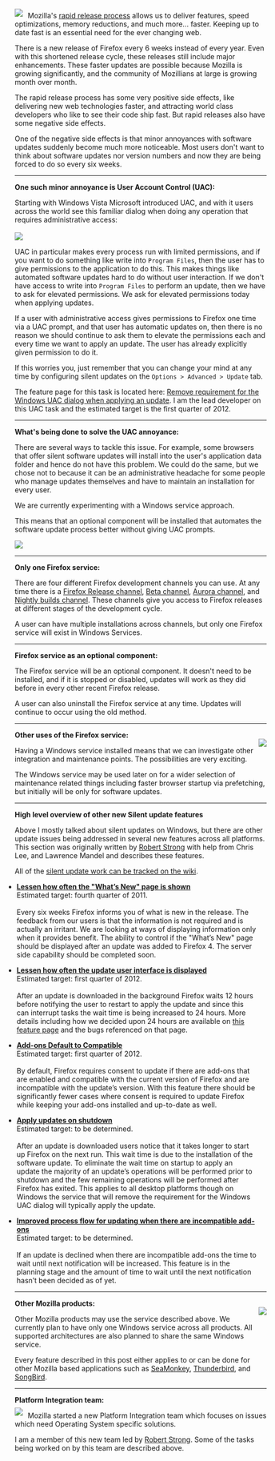 <img src='http://www.brianbondy.com/static/img/blogpost_118/firefox-logo.png' style='position:relative;top:-5px;float:left;padding-right:10px'>Mozilla's [rapid release process][1] allows us to deliver features, speed optimizations, memory reductions, and much more... faster. 
Keeping up to date fast is an essential need for the ever changing web.

There is a new release of Firefox every 6 weeks instead of every year. Even with this shortened release cycle, these releases still include major enhancements.  These faster updates are possible because Mozilla is growing significantly, and the community of Mozillians at large is growing month over month.  

The rapid release process has some very positive side effects, like delivering new web technologies faster, and attracting world class developers who like to see their code ship fast.
But rapid releases also have some negative side effects. 

One of the negative side effects is that minor annoyances with software updates suddenly become much more noticeable. Most users don't want to think about software updates nor version numbers and now they are being forced to do so every six weeks.

---

**One such minor annoyance is User Account Control (UAC):**

Starting with Windows Vista Microsoft introduced UAC, and with it users across the world see this familiar dialog when doing any operation that requires administrative access: <br>  
<img src='http://www.brianbondy.com/static/img/blogpost_125/UAC.png'>

UAC in particular makes every process run with limited permissions, and if you want to do something like write into `Program Files`, then the user has to give permissions to the application to do this.
This makes things like automated software updates hard to do without user interaction.  If we don't have access to write into `Program Files` to perform an update, then we have to ask for elevated permissions.  We ask for elevated permissions today when applying updates.

If a user with administrative access gives permissions to Firefox one time via a UAC prompt, and that user has automatic updates on, then 
there is no reason we should continue to ask them to elevate the permissions each and every time we want to apply an update.  The user has already explicitly given permission to do it.

If this worries you, just remember that you can change your mind at any time by configuring silent updates on the `Options > Advanced > Update` tab. 

The feature page for this task is located here: [Remove requirement for the Windows UAC dialog when applying an update][rs4].  I am the lead developer on this UAC task and the estimated target is the first quarter of 2012.

---

**What's being done to solve the UAC annoyance:**

There are several ways to tackle this issue.  For example, some browsers that offer silent software updates will install into the user's application data folder and hence do not have this problem.  We could do the same, but we chose not to because it can be an administrative headache for some people who manage updates themselves and have to maintain an installation for every user.

We are currently experimenting with a Windows service approach.  

This means that an optional component will be installed that automates the software update process better without giving UAC prompts.

<img src='http://www.brianbondy.com/static/img/blogpost_125/mozilla_service_scrn.png'>

---

**Only one Firefox service:**

There are four different Firefox development channels you can use.  At any time there is a [Firefox Release channel][2], [Beta channel][3], [Aurora channel][4], and [Nightly builds channel][5].  These channels give you access to Firefox releases at different stages of the development cycle.

A user can have multiple installations across channels, but only one Firefox service will exist in Windows Services. 

---

**Firefox service as an optional component:**

The Firefox service will be an optional component.  It doesn't need to be installed, and if it is stopped or disabled, updates will work as they did before in every other recent Firefox release.

A user can also uninstall the Firefox service at any time.  Updates will continue to occur using the old method.  

---

**Other uses of the Firefox service:**

<img src='http://www.brianbondy.com/static/img/blogpost_125/services.png' style='float:right;padding-left:5px;position:relative;top:-15px;'>
Having a Windows service installed means that we can investigate other integration and maintenance points.  The possibilities are very exciting.

The Windows service may be used later on for a wider selection of maintenance related things including faster browser startup via prefetching, but initially will be only for software updates.

---

**High level overview of other new Silent update features**

Above I mostly talked about silent updates on Windows, but there are other update issues being addressed in several new features across all platforms.  This section was originally written by [Robert Strong][rs10] with help from Chris Lee, and Lawrence Mandel and describes these features.

All of the [silent update work can be tracked on the wiki][rs11].

<div style='position:relative;left:-20px;'>

- **[Lessen how often the "What’s New" page is shown][rs1]**<br>Estimated target: fourth quarter of 2011.<br><br>Every six weeks Firefox informs you of what is new in the release. The feedback from our users is that the information is not required and is actually an irritant. We are looking at ways of displaying information only when it provides benefit.  The ability to control if the "What’s New" page should be displayed after an update was added to Firefox 4. The server side capability should be completed soon.

- **[Lessen how often the update user interface is displayed][rs2]**<br>Estimated target: first quarter of 2012.<br><br>After an update is downloaded in the background Firefox waits 12 hours before notifying the user to restart to apply the update and since this can interrupt tasks the wait time is being increased to 24 hours. More details including how we decided upon 24 hours are available on [this feature page][rs2] and the bugs referenced on that page.

- **[Add-ons Default to Compatible][rs3]**<br>Estimated target: first quarter of 2012.<br><br>By default, Firefox requires consent to update if there are add-ons that are enabled and compatible with the current version of Firefox and are incompatible with the update’s version. With this feature there should be significantly fewer cases where consent is required to update Firefox while keeping your add-ons installed and up-to-date as well.

- **[Apply updates on shutdown][rs5]**<br>Estimated target: to be determined.<br><br>After an update is downloaded users notice that it takes longer to start up Firefox on the next run. This wait time is due to the installation of the software update. To eliminate the wait time on startup to apply an update the majority of an update’s operations will be performed prior to shutdown and the few remaining operations will be performed after Firefox has exited. This applies to all desktop platforms though on Windows the service that will remove the requirement for the Windows UAC dialog will typically apply the update.

- **[Improved process flow for updating when there are incompatible add-ons][rs6]**<br>Estimated target: to be determined.<br><br>If an update is declined when there are incompatible add-ons the time to wait until next notification will be increased. This feature is in the planning stage and the amount of time to wait until the next notification hasn’t been decided as of yet.
</div>

---

**Other Mozilla products:**

<img src='http://www.brianbondy.com/static/img/blogpost_125/thunderbird.png' style='float:right;padding-left:5px;position:relative;top:-15px;'>

Other Mozilla products may use the service described above.  We currently plan to have only one Windows service across all products.  All supported architectures are also planned to share the same Windows service.

Every feature described in this post either applies to or can be done for other Mozilla based applications such as [SeaMonkey][rs7], [Thunderbird][rs8], and [SongBird][rs9].

---

**Platform Integration team:**

<img src='http://www.brianbondy.com/static/img/blogpost_125/windows_linux_mac_small3.png' style='float:left;margin-right:10px;position:relative;top:-7px;'>

Mozilla started a new Platform Integration team which focuses on issues which need Operating System specific solutions.  

I am a member of this new team led by [Robert Strong][rs10].  Some of the tasks being worked on by this team are described above.







[1]: http://blog.mozilla.com/channels/2011/07/18/every-six-weeks/
[2]: http://www.mozilla.org/firefox/new/
[3]: http://www.mozilla.org/firefox/channel/
[4]: http://www.mozilla.org/firefox/channel/
[5]: http://nightly.mozilla.org/
[6]: https://wiki.mozilla.org/Silent_Update
[7]: https://wiki.mozilla.org/Silent_Update_OS_Dialogs

[rs1]: https://wiki.mozilla.org/Silent_Update_whatsnew
[rs2]: https://wiki.mozilla.org/Firefox/Features/Lessen_App_Update_Displayed_UI
[rs3]: https://wiki.mozilla.org/Features/Add-ons/Add-ons_Default_to_Compatible
[rs4]: https://wiki.mozilla.org/Silent_Update_OS_Dialogs
[rs5]: https://wiki.mozilla.org/Silent_Update_updater
[rs6]: https://wiki.mozilla.org/Silent_Update_not_now_prompt
[rs7]: http://www.seamonkey-project.org/
[rs8]: http://www.mozilla.org/en-GB/thunderbird/
[rs9]: http://getsongbird.com/
[rs10]: http://blog.mozilla.com/rstrong/
[rs11]: https://wiki.mozilla.org/Program_Management/Programs/Silent_Update
